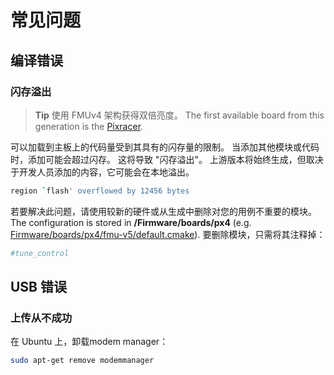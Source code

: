 # 常见问题

## 编译错误

### 闪存溢出

> **Tip** 使用 FMUv4 架构获得双倍亮度。 The first available board from this generation is the [Pixracer](https://docs.px4.io/master/en/flight_controller/pixracer.html).

可以加载到主板上的代码量受到其具有的闪存量的限制。 当添加其他模块或代码时，添加可能会超过闪存。 这将导致 "闪存溢出"。 上游版本将始终生成，但取决于开发人员添加的内容，它可能会在本地溢出。

```sh
region `flash' overflowed by 12456 bytes
```

若要解决此问题，请使用较新的硬件或从生成中删除对您的用例不重要的模块。 The configuration is stored in **/Firmware/boards/px4** (e.g. [Firmware/boards/px4/fmu-v5/default.cmake](https://github.com/PX4/Firmware/blob/master/boards/px4/fmu-v5/default.cmake)). 要删除模块，只需将其注释掉：

```cmake
#tune_control
```

## USB 错误

### 上传从不成功

在 Ubuntu 上，卸载modem manager：

```sh
sudo apt-get remove modemmanager
```
